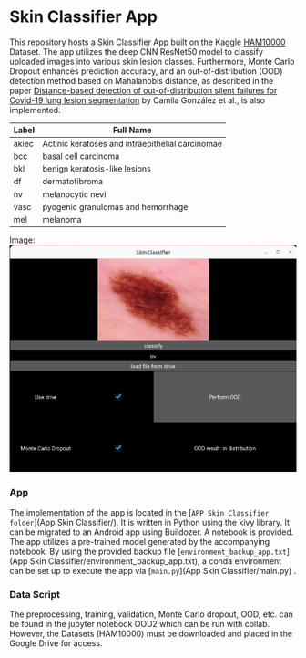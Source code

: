 # Skin Classifier App
This repository hosts a Skin Classifier App built on the Kaggle [HAM10000](https://www.kaggle.com/datasets/kmader/skin-cancer-mnist-ham10000) Dataset. The app utilizes the deep CNN ResNet50 model to classify uploaded images into various skin lesion classes. Furthermore, Monte Carlo Dropout enhances prediction accuracy, and an out-of-distribution (OOD) detection method based on Mahalanobis distance, as described in the paper [Distance-based detection of out-of-distribution silent failures for Covid-19 lung lesion segmentation](https://www.sciencedirect.com/science/article/pii/S1361841522002298) by Camila González et al., is also implemented.


| Label  | Full Name |
| ------------- | ------------- |
| akiec  | Actinic keratoses and intraepithelial carcinomae  |
| bcc  | basal cell carcinoma  |
| bkl  | benign keratosis-like lesions  |
| df | dermatofibroma  |
| nv  | melanocytic nevi  |
| vasc  | pyogenic granulomas and hemorrhage  |
| mel | melanoma  |



Image:
![DEMO](App_preview.png)

### App
The implementation of the app is located in the [`APP Skin Classifier folder`](App Skin Classifier/). It is written in Python using the kivy library. It can be migrated to an Android app using Buildozer. A notebook is provided. The app utilizes a pre-trained model generated by the accompanying notebook. By using the provided backup file [`environment_backup_app.txt`](App Skin Classifier/environment_backup_app.txt), a conda environment can be set up to execute the app via [`main.py`](App Skin Classifier/main.py) .


### Data Script

The preprocessing, training, validation, Monte Carlo dropout, OOD, etc. can be found in the jupyter notebook OOD2 which can be run with collab. However, the Datasets (HAM10000) must be downloaded and placed in the Google Drive for access. 

